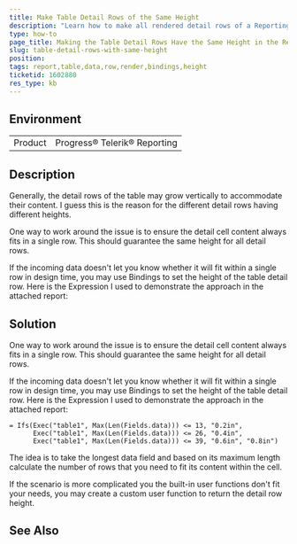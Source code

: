 ```yaml
---
title: Make Table Detail Rows of the Same Height
description: "Learn how to make all rendered detail rows of a Reporting Table have the same height in the final document."
type: how-to
page_title: Making the Table Detail Rows Have the Same Height in the Rendered Document
slug: table-detail-rows-with-same-height
position: 
tags: report,table,data,row,render,bindings,height
ticketid: 1602880
res_type: kb
---
```


## Environment
<table>
	<tbody>
		<tr>
			<td>Product</td>
			<td>Progress® Telerik® Reporting</td>
		</tr>
	</tbody>
</table>


## Description
Generally, the detail rows of the table may grow vertically to accommodate their content. I guess this is the reason for the different detail rows having different heights.

One way to work around the issue is to ensure the detail cell content always fits in a single row. This should guarantee the same height for all detail rows.

If the incoming data doesn't let you know whether it will fit within a single row in design time, you may use Bindings to set the height of the table detail row. Here is the Expression I used to demonstrate the approach in the attached report:

## Solution
One way to work around the issue is to ensure the detail cell content always fits in a single row. This should guarantee the same height for all detail rows.

If the incoming data doesn't let you know whether it will fit within a single row in design time, you may use Bindings to set the height of the table detail row. Here is the Expression I used to demonstrate the approach in the attached report:

````
= Ifs(Exec("table1", Max(Len(Fields.data))) <= 13, "0.2in",
      Exec("table1", Max(Len(Fields.data))) <= 26, "0.4in",
      Exec("table1", Max(Len(Fields.data))) <= 39, "0.6in", "0.8in")
````
The idea is to take the longest data field and based on its maximum length calculate the number of rows that you need to fit its content within the cell.

If the scenario is more complicated you the built-in user functions don't fit your needs, you may create a custom user function to return the detail row height.

## See Also

